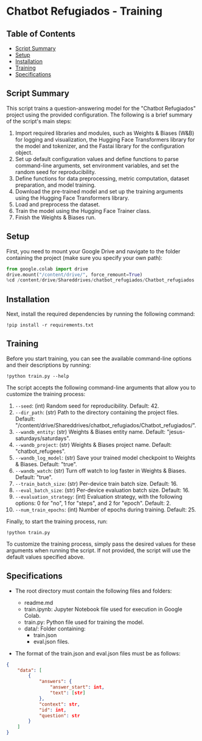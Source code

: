 # Chatbot Refugiados - Training

## Table of Contents

- [Script Summary](#script-summary)
- [Setup](#setup)
- [Installation](#installation)
- [Training](#training)
- [Specifications](#specifications)


## Script Summary

This script trains a question-answering model for the "Chatbot Refugiados" project using the provided configuration. The following is a brief summary of the script's main steps:

1. Import required libraries and modules, such as Weights & Biases (W&B) for logging and visualization, the Hugging Face Transformers library for the model and tokenizer, and the Fastai library for the configuration object.
2. Set up default configuration values and define functions to parse command-line arguments, set environment variables, and set the random seed for reproducibility.
3. Define functions for data preprocessing, metric computation, dataset preparation, and model training.
4. Download the pre-trained model and set up the training arguments using the Hugging Face Transformers library.
5. Load and preprocess the dataset.
6. Train the model using the Hugging Face Trainer class.
7. Finish the Weights & Biases run.

## Setup

First, you need to mount your Google Drive and navigate to the folder containing the project (make sure you specify your own path):

```python
from google.colab import drive
drive.mount("/content/drive/", force_remount=True)
%cd /content/drive/Shareddrives/chatbot_refugiados/Chatbot_refugiados
```

## Installation

Next, install the required dependencies by running the following command:

```
!pip install -r requirements.txt
```

## Training

Before you start training, you can see the available command-line options and their descriptions by running:
```
!python train.py --help
```

The script accepts the following command-line arguments that allow you to customize the training process:

1. `--seed`: (int) Random seed for reproducibility. Default: 42.
2. `--dir_path`: (str) Path to the directory containing the project files. Default: "/content/drive/Shareddrives/chatbot_refugiados/Chatbot_refugiados/".
3. `--wandb_entity`: (str) Weights & Biases entity name. Default: "jesus-saturdays/saturdays".
4. `--wandb_project`: (str) Weights & Biases project name. Default: "chatbot_refugees".
5. `--wandb_log_model`: (str) Save your trained model checkpoint to Weights & Biases. Default: "true".
6. `--wandb_watch`: (str) Turn off watch to log faster in Weights & Biases. Default: "true".
7. `--train_batch_size`: (str) Per-device train batch size. Default: 16.
8. `--eval_batch_size`: (str) Per-device evaluation batch size. Default: 16.
9. `--evaluation_strategy`: (int) Evaluation strategy, with the following options: 0 for "no", 1 for "steps", and 2 for "epoch". Default: 2.
10. `--num_train_epochs`: (int) Number of epochs during training. Default: 25.

Finally, to start the training process, run:

```
!python train.py
```

To customize the training process, simply pass the desired values for these arguments when running the script. If not provided, the script will use the default values specified above.

## Specifications

- The root directory must contain the following files and folders:

    - readme.md
    - train.ipynb: Jupyter Notebook file used for execution in Google Colab.
    - train.py: Python file used for training the model.
    - data/: Folder containing:
        - train.json
        - eval.json files.

- The format of the train.json and eval.json files must be as follows:

```json
{
    "data": [
        {
            "answers": {
                "answer_start": int,
                "text": [str]
            },
            "context": str,
            "id": int,
            "question": str
        }        
    ]
}
 ```